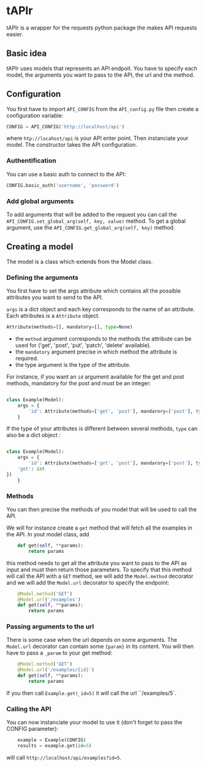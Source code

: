 # tAPIr

tAPIr is a wrapper for the requests python package the makes API requests easier.

## Basic idea

tAPIr uses models that represents an API endpoit. You have to specify each model, the arguments you want to pass to the API, the url and the method.

## Configuration

You first have to import `API_CONFIG` from the `API_config.py`
file then create a configuration variable:

``` python
CONFIG = API_CONFIG('http://localhost/api')
```

where `htp://locahost/api` is your API enter point.
Then instanciate your model. The constructor takes the API configuration.

### Authentification

You can use a basic auth to connect to the API: 

 ``` python 
CONFIG.basic_auth('username', 'password')
```

### Add global arguments

To add arguments that will be added to the request you can call the
`API_CONFIG.set_global_arg(self, key, value)` method.
To get a global argument, use the `API_CONFIG.get_global_arg(self, key)` method.

## Creating a model

The model is a class which extends from the Model class.

### Defining the arguments

You first have to set the args attribute which contains all the possible attributes you want to send to the API.

`args` is a dict object and each key corresponds to the name of an attribute.
Each attributes is a `Attribute` object.

``` python
Attribute(methods=[], mandatory=[], type=None)
```

- the `method` argument corresponds to the methods the attribute can be used for ('get', 'post', 'put', 'patch', 'delete' available).
- the `mandatory` argument precise in which method the attribute is required.
- the type argument is the type of the attribute.

For instance, if you want an `id` argument available for the get and post methods, mandatory for the post and must be an integer: 
``` python

class Example(Model):
    args = {
        'id': Attribute(methods=['get', 'post'], mandarory=['post'], type=int) 
    }
```

If the type of your attributes is different between several methods, `type` can also be a dict object : 

``` python

class Example(Model):
    args = {
        'id': Attribute(methods=['get', 'post'], mandarory=['post'], type={
    'get': int
}) 
    }

```

### Methods

You can then precise the methods of you model that will be used to call the API.

We will for instance create a `get` method that will fetch all the examples in the API. In yout model class, add

``` python
    def get(self, **params):
        return params
``` 

this method needs to get all the attribute you want to pass to the API as input and must then return those parameters.
To specify that this method will call the API with a `GET` method, we will add the `Model.method` decorator and we will add the `Model.url` decorator to specify the endpoint:

``` python
    @Model.method('GET')
    @Model.url('/examples')
    def get(self, **params):
        return params
```

### Passing arguments to the url

There is some case when the url depends on some arguments. 
The `Model.url` decorator can contain some `{param}` in its content. 
You will then have to pass a `_param` to your get method:

``` python
    @Model.method('GET')
    @Model.url('/examples/{id}')
    def get(self, **params):
        return params
```

If you then call `Example.get(_id=5)` it will call the url ``/examples/5`.

### Calling the API

You can now instanciate your model to use it (don't forget to pass the CONFIG parameter):

``` python
    example = Example(CONFIG)
    results = example.get(id=5)
```

will call `http://localhost/api/examples?id=5`.
